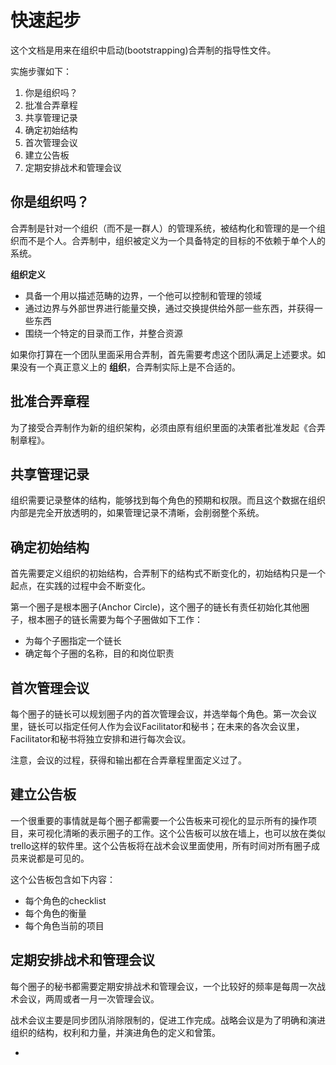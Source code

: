 # 快速起步

这个文档是用来在组织中启动(bootstrapping)合弄制的指导性文件。

实施步骤如下：

1. 你是组织吗？
2. 批准合弄章程
3. 共享管理记录
4. 确定初始结构
5. 首次管理会议
6. 建立公告板
7. 定期安排战术和管理会议


## 你是组织吗？

合弄制是针对一个组织（而不是一群人）的管理系统，被结构化和管理的是一个组织而不是个人。合弄制中，组织被定义为一个具备特定的目标的不依赖于单个人的系统。

**组织定义**

* 具备一个用以描述范畴的边界，一个他可以控制和管理的领域
* 通过边界与外部世界进行能量交换，通过交换提供给外部一些东西，并获得一些东西
* 围绕一个特定的目录而工作，并整合资源

如果你打算在一个团队里面采用合弄制，首先需要考虑这个团队满足上述要求。如果没有一个真正意义上的 **组织**，合弄制实际上是不合适的。

## 批准合弄章程

为了接受合弄制作为新的组织架构，必须由原有组织里面的决策者批准发起《合弄制章程》。

## 共享管理记录

组织需要记录整体的结构，能够找到每个角色的预期和权限。而且这个数据在组织内部是完全开放透明的，如果管理记录不清晰，会削弱整个系统。

## 确定初始结构

首先需要定义组织的初始结构，合弄制下的结构式不断变化的，初始结构只是一个起点，在实践的过程中会不断变化。

第一个圈子是根本圈子(Anchor Circle)，这个圈子的链长有责任初始化其他圈子，根本圈子的链长需要为每个子圈做如下工作：

* 为每个子圈指定一个链长
* 确定每个子圈的名称，目的和岗位职责




## 首次管理会议

每个圈子的链长可以规划圈子内的首次管理会议，并选举每个角色。第一次会议里，链长可以指定任何人作为会议Facilitator和秘书；在未来的各次会议里，Facilitator和秘书将独立安排和进行每次会议。

注意，会议的过程，获得和输出都在合弄章程里面定义过了。

## 建立公告板

一个很重要的事情就是每个圈子都需要一个公告板来可视化的显示所有的操作项目，来可视化清晰的表示圈子的工作。这个公告板可以放在墙上，也可以放在类似trello这样的软件里。这个公告板将在战术会议里面使用，所有时间对所有圈子成员来说都是可见的。

这个公告板包含如下内容：

* 每个角色的checklist
* 每个角色的衡量
* 每个角色当前的项目


## 定期安排战术和管理会议

每个圈子的秘书都需要定期安排战术和管理会议，一个比较好的频率是每周一次战术会议，两周或者一月一次管理会议。

战术会议主要是同步团队消除限制的，促进工作完成。战略会议是为了明确和演进组织的结构，权利和力量，并演进角色的定义和曾策。






















-
